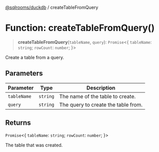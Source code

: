 [@sqlrooms/duckdb](../index.md) / createTableFromQuery

# Function: createTableFromQuery()

> **createTableFromQuery**(`tableName`, `query`): `Promise`\<\{ `tableName`: `string`; `rowCount`: `number`; \}\>

Create a table from a query.

## Parameters

| Parameter | Type | Description |
| ------ | ------ | ------ |
| `tableName` | `string` | The name of the table to create. |
| `query` | `string` | The query to create the table from. |

## Returns

`Promise`\<\{ `tableName`: `string`; `rowCount`: `number`; \}\>

The table that was created.

